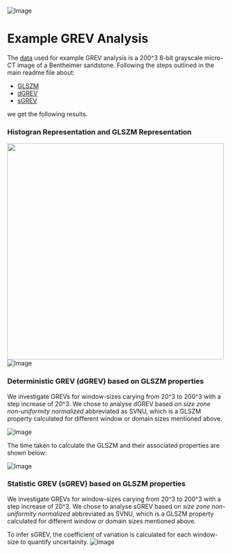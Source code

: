 ![Image](https://github.com/ankitaeclipse/GREV-PorousMedia/blob/master/GREV-PorousMedia-Logo.jpg)

# Example GREV Analysis

The [data]() used for example GREV analysis is a 200^3 8-bit grayscale micro-CT image of a Bentheimer sandstone.
Following the steps outlined in the main readme file about: 
* [GLSZM](https://github.com/ankitaeclipse/GREV-PorousMedia#grev-analysis) 
* [dGREV](https://github.com/ankitaeclipse/GREV-PorousMedia#what-is-a-glszm-representation)
* [sGREV](https://github.com/ankitaeclipse/GREV-PorousMedia#what-is-a-glszm-representation) 

we get the following results.  

### Histogran Representation and GLSZM Representation

<img src="https://github.com/ankitaeclipse/GREV-PorousMedia/blob/master/example/grayhistogram-exampledata.jpg"
	 width="500" height="500"/>
![Image](https://github.com/ankitaeclipse/GREV-PorousMedia/blob/master/example/glszm-example-represntation.jpg)

### Deterministic GREV (dGREV) based on GLSZM properties
We investigate GREVs for window-sizes carying from 20^3 to 200^3 with a step increase of 20^3. 
We chose to analyse dGREV based on *size zone non-uniformity normalized* abbreviated as SVNU, which is a GLSZM property calculated for different window or domain sizes mentioned above.

![Image](https://github.com/ankitaeclipse/GREV-PorousMedia/blob/master/example/dREV.jpg)

The time taken to calculate the GLSZM and their associated properties are shown below:

![Image](https://github.com/ankitaeclipse/GREV-PorousMedia/blob/master/example/time-taken-dGREV.jpg)

### Statistic GREV (sGREV) based on GLSZM properties
We investigate GREVs for window-sizes carying from 20^3 to 200^3 with a step increase of 20^3. 
We chose to analyse sGREV based on *size zone non-uniformity normalized* abbreviated as SVNU, which is a GLSZM property calculated for different window or domain sizes mentioned above.

To infer sGREV, the coefficient of variation is calculated for each window-size to quantify uncertainity.
![Image](https://github.com/ankitaeclipse/GREV-PorousMedia/blob/master/example/sGREV.jpg)




